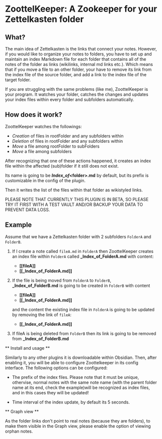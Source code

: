 

# ZoottelKeeper: A Zookeeper for your Zettelkasten folder

## What? 

The main idea of Zettelkasten is the links that connect your notes. However, if you would like to organize your notes to folders, you have to set up and maintain an index Markdown file for each folder that contains all of the notes of the folder as links (wikilinks, internal md links etc.).
Which means that if you move a file to an other folder, your have to remove its link from the index file of the source folder, and add a link to the index file of the target folder. 

If you are struggling with the same problems (like me), ZoottelKeeper is your program. It watches your folder, catches the changes and updates your index files within every folder and subfolders automatically.

## How does it work?
ZoottelKeeper watches the followings:

- _Creation_ of files in rootFolder and any subfolders within 
- _Deletion_ of files in rootFolder and any subfolders within 
- _Move_ a file among rootFolder to subFolders
- _Move_ a file among subfolders

After recognizing that one of these actions happened, it creates an index file within the affected (sub)folder if it still does not exist.

Its name is going to be **_Index_of_\<folder>.md** by default, but its prefix is customizable in the config of the plugin.

Then it writes the list of the files within that folder as wikistyled links. 

PLEASE NOTE THAT CURRENTLY THIS PLUGIN IS IN BETA, SO PLEASE TRY IT FIRST WITH A TEST VAULT AND/OR BACKUP YOUR DATA TO PREVENT DATA LOSS. 

## Example

Assume that we have a Zettelkasten folder with 2 subfolders `FolderA` and `FolderB`.

1. If I create a note called `fileA.md` in `FolderA` then ZoottelKeeper creates an index file within `FolderA` called **_Index_of_FolderA.md** with content: 
    - **[[fileA]]**
    - **[[_Index_of_FolderA.md]]**

2. If the file is being moved from `FolderA` to `FolderB`, **_Index_of_FolderB.md** is going to be created in `FolderB` with content

    - **[[fileA]]**
    - **[[_Index_of_FolderA.md]]**

   and the content the existing index file in `FolderA` is going to be updated by removing the link of `fileA`:

    - **[[_Index_of_FolderA.md]]**

3. If fileA is being deleted from `FolderB` then its link is going to be removed from **_Index_of_FolderB.md**


** Install and usage **

Similarly to any other plugins it is downloadable within Obsidian. Then, after enabling it, you will be able to configure Zoottelkeeper in its config interface. The following options can be configured:

- The prefix of the index files. Please note that it must be unique, othervise, normal notes with the same note name (with the parent folder name at its end, check the example)will be recognized as index files, and in this cases they will be updated! 

- Time interval of the index update, by default its 5 seconds. 

** Graph view **

As the folder links don't point to real notes (because they are folders), to make them visible in the Graph view, please enable the option of viewing orphan notes.


